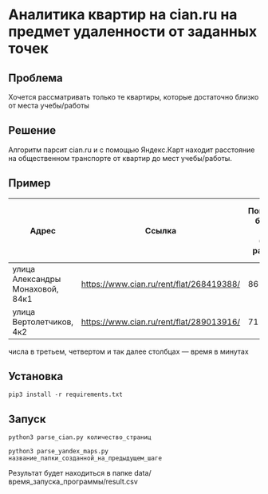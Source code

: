 # Аналитика квартир на cian.ru на предмет удаленности от заданных точек

## Проблема

Хочется рассматривать только те квартиры, которые достаточно близко от места учебы/работы

## Решение

Алгоритм парсит cian.ru и с помощью Яндекс.Карт находит расстояние на общественном транспорте от квартир до мест учебы/работы.

## Пример
|Адрес | Ссылка	|Покровский бульвар, 11с10 (место работы 1)|улица Усачёва, 6 (место работы 2)|
|------|------|------|------|
|улица Александры Монаховой,  84к1	|https://www.cian.ru/rent/flat/268419388/	|86	|83|
|улица Вертолетчиков,  4к2|https://www.cian.ru/rent/flat/289013916/|	71|	87|

числа в третьем, четвертом и так далее столбцах — время в минутах

## Установка
`pip3 install -r requirements.txt`

## Запуск 
`python3 parse_cian.py количество_страниц`

`python3 parse_yandex_maps.py название_папки_созданной_на_предыдущем_шаге`

Результат будет находиться в папке data/время_запуска_программы/result.csv
